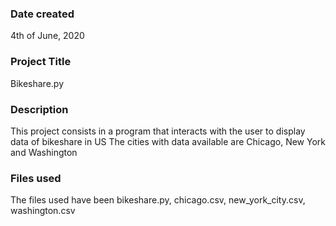 ### Date created
4th of June, 2020

### Project Title
Bikeshare.py

### Description
This project consists in a program that interacts with the user to display data of bikeshare in US
The cities with data available are Chicago, New York and Washington

### Files used
The files used have been bikeshare.py, chicago.csv, new_york_city.csv, washington.csv